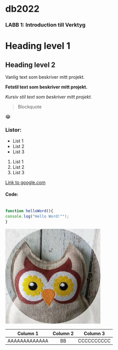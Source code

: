 # db2022
### LABB 1: Introduction till Verktyg
# Heading level 1
## Heading level 2


Vanlig text som beskriver mitt projekt.

**Fetstil text som beskriver mitt projekt.**

*Kursiv stil text som beskriver mitt projekt.*

>Blockquote

:joy:

### Listor:

* List 1
* List 2
* List 3


1. List 1 
2. List 2
3. List 3


[Link to google.com](https://Google.com)

#### Code:

```js

function helloWord(){
console.log("Hello Word!"");
}

```
![photo](./owl.jpg)



|Column 1|Column 2|Column 3|
|:---:|:---:|:---:|
|AAAAAAAAAAAAA|BB|CCCCCCCCCC|

